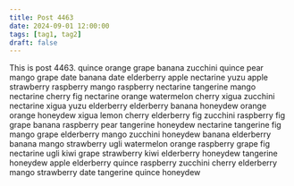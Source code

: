 ```yaml
---
title: Post 4463
date: 2024-09-01 12:00:00
tags: [tag1, tag2]
draft: false
---
```

This is post 4463.
quince
orange
grape
banana
zucchini
quince
pear
mango
grape
date
banana
date
elderberry
apple
nectarine
yuzu
apple
strawberry
raspberry
mango
raspberry
nectarine
tangerine
mango
nectarine
cherry
fig
nectarine
orange
watermelon
cherry
xigua
zucchini
nectarine
xigua
yuzu
elderberry
elderberry
banana
honeydew
orange
orange
honeydew
xigua
lemon
cherry
elderberry
fig
zucchini
raspberry
fig
grape
banana
raspberry
pear
tangerine
honeydew
nectarine
tangerine
fig
mango
grape
elderberry
mango
zucchini
honeydew
banana
elderberry
banana
mango
strawberry
ugli
watermelon
orange
raspberry
grape
fig
nectarine
ugli
kiwi
grape
strawberry
kiwi
elderberry
honeydew
tangerine
honeydew
apple
elderberry
quince
raspberry
zucchini
cherry
elderberry
mango
strawberry
date
tangerine
quince
honeydew
